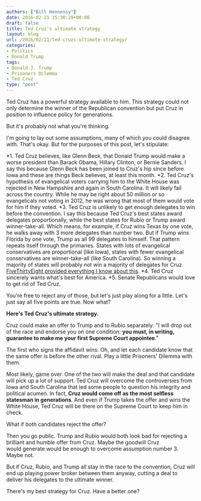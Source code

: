 ```yaml
---
authors: ["Bill Hennessy"]
date: 2016-02-21 15:30:29+00:00
draft: false
title: Ted Cruz's ultimate strategy
layout: blog
url: /2016/02/21/ted-cruzs-ultimate-strategy/
categories:
- Politics
- Donald Trump
tags:
- Donald J. Trump
- Prisoners Dilemma
- Ted Cruz
type: "post"
---
```


Ted Cruz has a powerful strategy available to him. This strategy could not only determine the winner of the Republican convention but put Cruz in position to influence policy for generations.

But it's probably not what you're thinking.

I'm going to lay out some assumptions, many of which you could disagree with. That's okay. But for the purposes of this post, let's stipulate:




*1. Ted Cruz believes, like Glenn Beck, that Donald Trump would make a worse president than Barack Obama, Hillary Clinton, or Bernie Sanders. I say this because Glenn Beck has been joined to Cruz's hip since before Iowa and these are things Beck believes, at least this month.
*2. Ted Cruz's hypothesis of evangelical voters carrying him to the White House was rejected in New Hampshire and again in South Carolina. It will likely fail across the country. While he may be right about 50 million or so evangelicals not voting in 2012, he was wrong that most of them would vote for him if they voted.
*3. Ted Cruz is unlikely to get enough delegates to win before the convention. I say this because Ted Cruz's best states award delegates proportionally, while the best states for Rubio or Trump award winner-take-all. Which means, for example, if Cruz wins Texas by one vote, he walks away with 3 more delegates than number two. But if Trump wins Florida by one vote, Trump as all 99 delegates to himself. That pattern repeats itself through the primaries. States with lots of evangelical conservatives are proportional (like Iowa), states with fewer evangelical conservatives are winner-take-all (like South Carolina). So winning a majority of states will probably not win a majority of delegates for Cruz. [FiveThirtyEight provided everything I know about this](https://fivethirtyeight.com/features/ted-cruz-has-a-huge-math-problem/).
*4. Ted Cruz sincerely wants what's best for America.
*5. Senate Republicans would love to get rid of Ted Cruz.


You're free to reject any of those, but let's just play along for a little. Let's just say all five points are true. Now what?

**Here's Ted Cruz's ultimate strategy.**

Cruz could make an offer to Trump and to Rubio separately: "I will drop out of the race and endorse you on one condition: **you must, in writing, guarantee to make me your first Supreme Court appointee**."

The first who signs the affidavit wins. Oh, and let each candidate know that the same offer is before the other rival. Play a little Prisoners' Dilemma with them.

Most likely, game over. One of the two will make the deal and that candidate will pick up a lot of support. Ted Cruz will overcome the controversies from Iowa and South Carolina that led some people to question his integrity and political acumen. In fact, **Cruz would come off as the most selfless statesman in generations**. And even if Trump takes the offer and wins the White House, Ted Cruz will be there on the Supreme Court to keep him in check.

What if both candidates reject the offer?

Then you go public. Trump and Rubio would both look bad for rejecting a brilliant and humble offer from Cruz. Maybe the goodwill Cruz would generate would be enough to overcome assumption number 3. Maybe not.

But if Cruz, Rubio, and Trump all stay in the race to the convention, Cruz will end up playing power broker between them anyway, cutting a deal to deliver his delegates to the ultimate winner.

There's my best strategy for Cruz. Have a better one?

